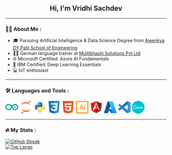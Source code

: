 <h2 align="center"> Hi, I'm Vridhi Sachdev </h2>

---

### :woman_technologist: About Me :
- 🎓 Pursuing Artificial Intelligence & Data Science Degree from [Ajeenkya DY Patil School of Engineering](https://dypsoe.in/)
- 👩‍🏫 German language trainer at [Multibhashi Solutions Pvt Ltd](https://www.multibhashi.com/)
- 🌐 Microsoft Certified: Azure AI Fundamentals
- 📘 IBM Certified: Deep Learning Essentials
- 💻 IoT enthusiast


---

### :hammer_and_wrench: Languages and Tools :
<div>
  <img src="https://github.com/devicons/devicon/blob/master/icons/arduino/arduino-original.svg" title="arduino" alt="arduino" height="40" width="40" />
  <img src="https://github.com/devicons/devicon/blob/master/icons/jupyter/jupyter-original.svg" title="jupyter" alt="jupyter" height="40" width="40" />
  <img src="https://github.com/devicons/devicon/blob/master/icons/python/python-original.svg" title="python" alt="python" height="40" width="40" />
  <img src="https://github.com/devicons/devicon/blob/master/icons/css3/css3-original.svg" title="css3" alt="css3" height="40" width="40" />
  <img src="https://github.com/devicons/devicon/blob/master/icons/html5/html5-original.svg" title="html5" alt="html5" height="40" width="40" />
  <img src="https://github.com/devicons/devicon/blob/master/icons/illustrator/illustrator-line.svg" title="illustrator" alt="illustrator" height="40" width="40" />
  <img src="https://github.com/devicons/devicon/blob/master/icons/angularjs/angularjs-original.svg" title="angular" alt="angular" height="40" width="40" />
  <img src="https://github.com/devicons/devicon/blob/master/icons/azure/azure-original.svg" title="azure" alt="azure" height="40" width="40" />
  <img src="https://github.com/devicons/devicon/blob/master/icons/vscode/vscode-original.svg" title="vscode" alt="vscode" height="40" width="40" />
  <img src="https://github.com/devicons/devicon/blob/master/icons/canva/canva-original.svg" title="canva" alt="canva" height="40" width="40" />
</div>

---

### :fire: My Stats :

[![GitHub Streak](http://github-readme-streak-stats.herokuapp.com?user=wickedseer&date_format=M%20j%5B%2C%20Y%5D)](https://git.io/streak-stats) <br>
[![Top Langs](https://github-readme-stats.vercel.app/api/top-langs/?username=wickedseer)](https://github.com/anuraghazra/github-readme-stats) 


